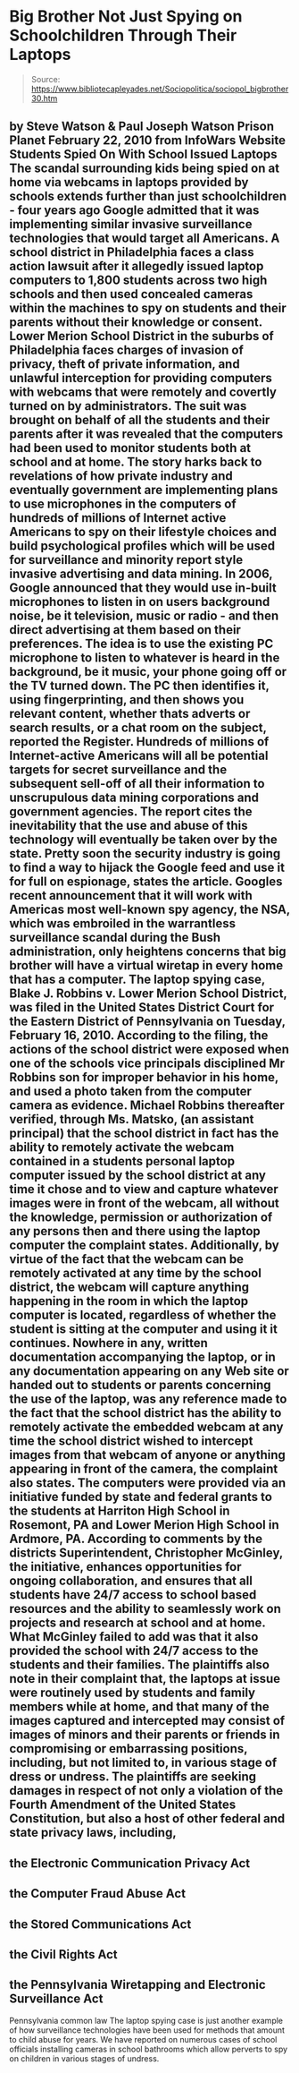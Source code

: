 # Big Brother Not Just Spying on Schoolchildren Through Their Laptops

> Source: https://www.bibliotecapleyades.net/Sociopolitica/sociopol_bigbrother30.htm

by Steve Watson & Paul Joseph Watson
Prison Planet
February 22, 2010
from
InfoWars Website
Students Spied On With
School Issued Laptops
The scandal surrounding kids being spied on at
home via webcams in laptops provided by schools extends further than just
schoolchildren - four years ago Google admitted that it was implementing
similar invasive surveillance technologies that would target all Americans.
A school district in Philadelphia faces a class action lawsuit after it
allegedly issued laptop computers to 1,800 students across two high schools
and then used concealed cameras within the machines to spy on students and
their parents without their knowledge or consent.
Lower Merion School District in the suburbs of Philadelphia faces charges of
invasion of privacy, theft of private information, and unlawful interception
for providing computers with webcams that were remotely and covertly turned
on by administrators.
The suit was brought on behalf of all the students and their parents after
it was revealed that the computers had been used to monitor students both at
school and at home.
The story harks back to revelations of how private industry and eventually
government are implementing plans to use microphones in the computers of
hundreds of millions of Internet active Americans to spy on their lifestyle
choices and build psychological profiles which will be used for surveillance
and minority report style invasive advertising and data mining.
In 2006,
Google announced that they would use
in-built microphones to listen in on users background noise, be it
television, music or radio - and then direct advertising at them based on
their preferences.
The idea is to use the existing PC
microphone to listen to whatever is heard in the background, be it
music, your phone going off or the TV turned down. The PC then
identifies it, using fingerprinting, and then shows you relevant
content, whether thats adverts or search results, or a chat room on the
subject,
reported the Register.
Hundreds of millions of Internet-active
Americans will all be potential targets for secret surveillance and
the subsequent sell-off of all their information to unscrupulous data mining
corporations and government agencies.
The report cites the inevitability that the use and abuse of this technology
will eventually be taken over by the state.
Pretty soon the security industry is going
to find a way to hijack the Google feed and use it for full on
espionage, states the article.
Googles recent announcement that it
will work with Americas most well-known spy agency,
the
NSA, which was embroiled in the warrantless
surveillance scandal during the
Bush administration, only
heightens concerns that big brother will have a virtual wiretap in every
home that has a computer.
The laptop spying case,
Blake J. Robbins v. Lower Merion School District,
was filed in the United States District Court for the Eastern District of
Pennsylvania on Tuesday, February 16, 2010.
According to the filing, the actions of the school district were exposed
when one of the schools vice principals disciplined Mr Robbins son for
improper behavior in his home, and used a photo taken from the computer
camera as evidence.
Michael Robbins thereafter verified,
through Ms. Matsko, (an assistant principal) that the school district in
fact has the ability to remotely activate the webcam contained in a
students personal laptop computer issued by the school district at any
time it chose and to view and capture whatever images were in front of
the webcam, all without the knowledge, permission or authorization of
any persons then and there using the laptop computer the complaint
states.
Additionally, by virtue of the fact that the webcam can be remotely
activated at any time by the school district, the webcam will capture
anything happening in the room in which the laptop computer is located,
regardless of whether the student is sitting at the computer and using
it it continues.
Nowhere in any,
written documentation accompanying the
laptop, or in any documentation appearing on any Web site or handed
out to students or parents concerning the use of the laptop, was any
reference made to the fact that the school district has the ability to
remotely activate the embedded webcam at any time the school district
wished to intercept images from that webcam of anyone or anything
appearing in front of the camera, the complaint also states.
The computers were provided via an initiative
funded by state and federal grants to the students at Harriton High School
in Rosemont, PA and Lower Merion High School in Ardmore, PA.
According to comments by the districts Superintendent, Christopher
McGinley,
the initiative,
enhances opportunities for ongoing
collaboration, and ensures that all students have 24/7 access to school
based resources and the ability to seamlessly work on projects and
research at school and at home.
What McGinley failed to add was that it
also provided the school with 24/7 access to the students and their
families.
The plaintiffs also note in their complaint that,
the laptops at issue were routinely used by
students and family members while at home, and that many of the images
captured and intercepted may consist of images of minors and their
parents or friends in compromising or embarrassing positions, including,
but not limited to, in various stage of dress or undress.
The plaintiffs are seeking damages in respect of
not only a violation of the Fourth Amendment of the United States
Constitution, but also a host of other federal and state privacy laws,
including,
-
the Electronic Communication Privacy Act
-
the Computer Fraud Abuse Act
-
the Stored Communications Act
-
the Civil Rights Act
-
the Pennsylvania Wiretapping and
Electronic Surveillance Act
-
Pennsylvania common law
The laptop spying case is just another example
of how surveillance technologies have been used for methods that amount to
child abuse for years.
We have
reported on numerous cases of school
officials installing cameras in school bathrooms which allow perverts to spy
on children in various stages of undress.

